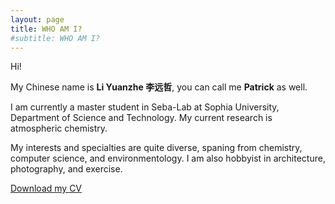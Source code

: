 ```yaml
---
layout: page
title: WHO AM I?
#subtitle: WHO AM I?
---
```


Hi!

My Chinese name is **Li Yuanzhe 李远哲**, you can call me **Patrick** as well. 

I am currently a master student in Seba-Lab at Sophia University, Department of Science and Technology. My current research is atmospheric chemistry.

My interests and specialties are quite diverse, spaning from chemistry, computer science, and environmentology. I am also hobbyist in architecture, photography, and exercise.

[Download my CV](https://www.google.com/)
